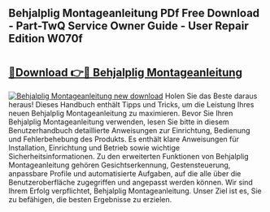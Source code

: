 ## Behjalplig Montageanleitung PDf Free Download - Part-TwQ Service Owner Guide - User Repair Edition W070f

# <h2><a href="http://df6mma.blite.top/?on=Behjalplig+Montageanleitung">🔗Download 👉🔴 Behjalplig Montageanleitung</a></h2>

[![Behjalplig Montageanleitung new download](https://i.imgur.com/lujVjoI.png)](http://df6mma.blite.top/?on=Behjalplig+Montageanleitung)
Holen Sie das Beste daraus heraus! Dieses Handbuch enthält Tipps und Tricks, um die Leistung Ihres neuen Behjalplig Montageanleitung zu maximieren. Bevor Sie Ihren Behjalplig Montageanleitung verwenden, lesen Sie bitte in diesem Benutzerhandbuch detaillierte Anweisungen zur Einrichtung, Bedienung und Fehlerbehebung des Produkts. Es enthält klare Anweisungen für Installation, Einrichtung und Betrieb sowie wichtige Sicherheitsinformationen. Zu den erweiterten Funktionen von Behjalplig Montageanleitung gehören Gesichtserkennung, Gestensteuerung, anpassbare Profile und automatisierte Aufgaben, auf die alle über die Benutzeroberfläche zugegriffen und angepasst werden können. Wir sind Ihrem Erfolg verpflichtet, Behjalplig Montageanleitung. Unser Ziel ist es, Sie zu befähigen, die besten Ergebnisse zu erzielen.
